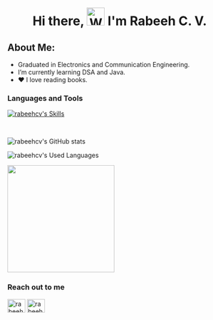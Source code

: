 <h1 align="center"> Hi there, <img src="https://raw.githubusercontent.com/nixin72/nixin72/master/wave.gif" 
         alt="Waving hand animated gif"
         height="40"
         width="40" /> I'm Rabeeh C. V. </h1>
         
  ## About Me:
- Graduated in Electronics and Communication Engineering.
- I’m currently learning DSA and Java.
- :heart: I love reading books.

### Languages and Tools
</p>

[![rabeehcv's Skills](https://skillicons.dev/icons?i=react,python,html,css,js,ts,c,postgresql,java,spring,maven&theme=dark)](https://skillicons.dev)

<br>

![rabeehcv's GitHub stats](https://github-readme-stats-sigma-five.vercel.app/api?username=rabeehcv&theme=dark&show_icons=true&count_private=true&include_all_commits=true&)


![rabeehcv's Used Languages](https://github-readme-stats-sigma-five.vercel.app/api/top-langs/?username=rabeehcv&layout=compact&theme=dark)
<br>
<p align="left">
<a href="https://github.com/rabeehcv">
          <img height="240em"src="https://streak-stats.demolab.com/?user=rabeehcv&theme=dracula"/>
</a>
</p>
         


### Reach out to me
<p align="left">
<a href="https://github.com/rabeehcv" target="blank"><img align="center" src="https://skillicons.dev/icons?i=github&theme=dark" alt="rabeehcv" height="30" width="40" /></a>
<a href="https://www.linkedin.com/in/rabeeh-cv/" target="blank"><img align="center" src="https://skillicons.dev/icons?i=linkedin" alt="rabeehcv" height="30" width="40" /></a>
</p>




